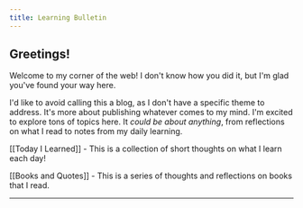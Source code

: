 ```yaml
---
title: Learning Bulletin
---
```

## Greetings!

Welcome to my corner of the web! I don't know how you did it, but I'm glad you've found your way here.

I'd like to avoid calling this a blog, as I don't have a specific theme to address. It's more about publishing whatever comes to my mind. I'm excited to explore tons of topics here. It *could be about anything*, from reflections on what I read to notes from my daily learning.

[[Today I Learned]] - This is a collection of short thoughts on what I learn each day!

[[Books and Quotes]] - This is a series of thoughts and reflections on books that I read.

---